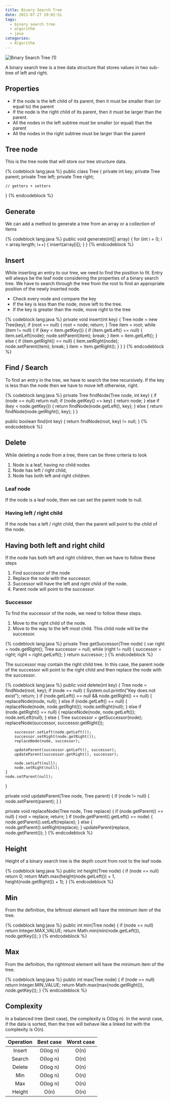 ```yaml
---
title: Binary Search Tree
date: 2021-07-27 19:02:51
tags:
  - binary search tree
  - algorithm
  - java
categories:
  - Algorithm
---
```


![Binary Search Tree (1)](https://miro.medium.com/max/1400/1*_LqrcGNWChmeXlrsbB5enQ.png)

A binary search tree is a tree data structure that stores values in two sub-tree of left and right.

## Properties

- If the node is the left child of its parent, then it must be smaller than (or equal to) the parent
- If the node is the right child of its parent, then it must be larger than the parent.
- All the nodes in the left subtree must be smaller (or equal) than the parent
- All the nodes in the right subtree must be larger than the parent

## Tree node

This is the tree node that will store our tree structure data.

{% codeblock lang:java %}
public class Tree {
    private int key;
    private Tree parent;
    private Tree left;
    private Tree right;

    // getters + setters
}
{% endcodeblock %}

## Generate

We can add a method to generate a tree from an array or a collection of items

{% codeblock lang:java %}
public void generate(int[] array) {
    for (int i = 0; i < array.length; i++) {
        insert(array[i]);
    }
}
{% endcodeblock %}

## Insert

While inserting an entry to our tree, we need to find the position to fit. Entry will always be the leaf node considering the properties of a binary search tree. We have to search through the tree from the root to find an appropriate position of the newly inserted node.

- Check every node and compare the key
- If the key is less than the node, move left to the tree.
- If the key is greater than the node, move right to the tree

{% codeblock lang:java %}
private void insert(int key) {
    Tree node = new Tree(key);
    if (root == null) {
        root = node;
        return;
    }
    Tree item = root;
    while (item != null) {
        if (key < item.getKey()) {
            if (item.getLeft() == null) {
                item.setLeft(node);
                node.setParent(item);
                break;
            }
            item = item.getLeft();
        } else {
            if (item.getRight() == null) {
                item.setRight(node);
                node.setParent(item);
                break;
            }
            item = item.getRight();
        }
    }
}
{% endcodeblock %}

## Find / Search

To find an entry in the tree, we have to search the tree recursively. If the key is less than the node then we have to move left otherwise, right.

{% codeblock lang:java %}
private Tree findNode(Tree node, int key) {
    if (node == null)
        return null;
    if (node.getKey() == key) {
        return node;
    } else if (key < node.getKey()) {
        return findNode(node.getLeft(), key);
    } else {
        return findNode(node.getRight(), key);
    }
}

public boolean find(int key) {
    return findNode(root, key) != null;
}
{% endcodeblock %}

## Delete

While deleting a node from a tree, there can be three criteria to look

1. Node is a leaf, having no child nodes
2. Node has left / right child,
3. Node has both left and right children.

### Leaf node

If the node is a leaf node, then we can set the parent node to null.

### Having left / right child

If the node has a left / right child, then the parent will point to the child of the node.

## Having both left and right child

If the node has both left and right children, then we have to follow these steps

1. Find successor of the node
2. Replace the node with the successor.
3. Successor will have the left and right child of the node.
4. Parent node will point to the successor.

### Successor

To find the successor of the node, we need to follow these steps.

1. Move to the right child of the node.
2. Move to the way to the left most child. This child node will be the successor.

{% codeblock lang:java %}
private Tree getSuccessor(Tree node) {
    var right = node.getRight();
    Tree successor = null;
    while (right != null) {
        successor = right;
        right = right.getLeft();
    }
    return successor;
}
{% endcodeblock %}

The successor may contain the right child tree. In this case, the parent node of the successor will point to the right child and then replace the node with the successor.

{% codeblock lang:java %}
public void delete(int key) {
    Tree node = findNode(root, key);
    if (node == null) {
        System.out.println("Key does not exist");
        return;
    }
    if (node.getLeft() == null && node.getRight() == null) {
        replaceNode(node, null);
    } else if (node.getLeft() == null) {
        replaceNode(node, node.getRight());
        node.setRight(null);
    } else if (node.getRight() == null) {
        replaceNode(node, node.getLeft());
        node.setLeft(null);
    } else {
        Tree successor = getSuccessor(node);
        replaceNode(successor, successor.getRight());

        successor.setLeft(node.getLeft());
        successor.setRight(node.getRight());
        replaceNode(node, successor);

        updateParent(successor.getLeft(), successor);
        updateParent(successor.getRight(), successor);

        node.setLeft(null);
        node.setRight(null);
    }
    node.setParent(null);
}

private void updateParent(Tree node, Tree parent) {
    if (node != null) {
        node.setParent(parent);
    }
}

private void replaceNode(Tree node, Tree replace) {
    if (node.getParent() == null) {
        root = replace;
        return;
    }
    if (node.getParent().getLeft() == node) {
        node.getParent().setLeft(replace);
    } else {
        node.getParent().setRight(replace);
    }
    updateParent(replace, node.getParent());
}
{% endcodeblock %}

## Height

Height of a binary search tree is the depth count from root to the leaf node.

{% codeblock lang:java %}
public int height(Tree node) {
    if (node == null)
        return 0;
    return Math.max(height(node.getLeft()) + 1, height(node.getRight()) + 1);
}
{% endcodeblock %}

## Min

From the definition, the leftmost element will have the minimum item of the tree.

{% codeblock lang:java %}
public int min(Tree node) {
    if (node == null)
        return Integer.MAX_VALUE;
    return Math.min(min(node.getLeft()), node.getKey());
}
{% endcodeblock %}

## Max

From the definition, the rightmost element will have the minimum item of the tree.

{% codeblock lang:java %}
public int max(Tree node) {
    if (node == null)
        return Integer.MIN_VALUE;
    return Math.max(max(node.getRight()), node.getKey());
}
{% endcodeblock %}

## Complexity

In a balanced tree (best case), the complexity is O(log n).
In the worst case, if the data is sorted, then the tree will behave like a linked list with the complexity is O(n).

| Operation | Best case | Worst case |
| :-------: | :-------: | :--------: |
|  Insert   | O(log n)  |    O(n)    |
|  Search   | O(log n)  |    O(n)    |
|  Delete   | O(log n)  |    O(n)    |
|    Min    | O(log n)  |    O(n)    |
|    Max    | O(log n)  |    O(n)    |
|  Height   |   O(n)    |    O(n)    |
